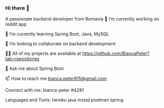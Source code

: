 ### Hi there 👋


A passionate backend developer from Romania
🔭 I’m currently working on reddit app

🌱 I’m currently learning Spring Boot, Java, MySQL

👯 I’m looking to collaborate on backend development

👨‍💻 All of my projects are available at https://github.com/BiancaPeter?tab=repositories

💬 Ask me about Spring Boot

📫 How to reach me bianca.peter915@gmail.com

Connect with me:
bianca-peter #4281

Languages and Tools:
heroku java mssql postman spring
